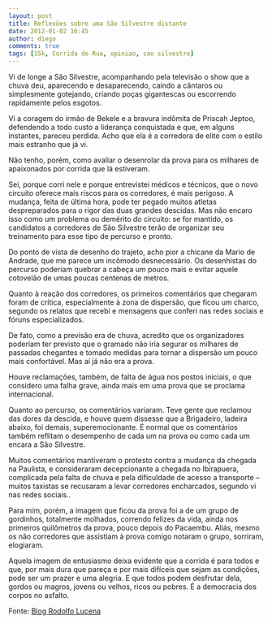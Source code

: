 ```yaml
---
layout: post
title: Reflexões sobre uma São Silvestre distante
date: 2012-01-02 16:45
author: diego
comments: true
tags: [15k, Corrida de Rua, opiniao, sao silvestre]
---
```

Vi de longe a São Silvestre, acompanhando pela televisão o show que a chuva deu, aparecendo e desaparecendo, caindo a cântaros ou simplesmente gotejando, criando poças gigantescas ou escorrendo rapidamente pelos esgotos.

Vi a coragem do irmão de Bekele e a bravura indômita de Priscah Jeptoo, defendendo a todo custo a liderança conquistada e que, em alguns instantes, pareceu perdida. Acho que ela é a corredora de elite com o estilo mais estranho que já vi.

Não tenho, porém, como avaliar o desenrolar da prova para os milhares de apaixonados por corrida que lá estiveram.

Sei, porque corri nele e porque entrevistei médicos e técnicos, que o novo circuito oferece mais riscos para os corredores, é mais perigoso. A mudança, feita de última hora, pode ter pegado muitos atletas despreparados para o rigor das duas grandes descidas. Mas não encaro isso como um problema ou demérito do circuito: se for mantido, os candidatos a corredores de São Silvestre terão de organizar seu treinamento para esse tipo de percurso e pronto.

Do ponto de vista de desenho do trajeto, acho pior a chicane da Mario de Andrade, que me parece um incômodo desnecessário. Os desenhistas do percurso poderiam quebrar a cabeça um pouco mais e evitar aquele cotovelão de umas poucas centenas de metros.

Quanto à reação dos corredores, os primeiros comentários que chegaram foram de crítica, especialmente à zona de dispersão, que ficou um charco, segundo os relatos que recebi e mensagens que conferi nas redes sociais e fóruns especializados.

De fato, como a previsão era de chuva, acredito que os organizadores poderiam ter previsto que o gramado não iria segurar os milhares de passadas chegantes e tomado medidas para tornar a dispersão um pouco mais confortável. Mas aí já não era a prova.

Houve reclamações, também, de falta de água nos postos iniciais, o que considero uma falha grave, ainda mais em uma prova que se proclama internacional.

Quanto ao percurso, os comentários variaram. Teve gente que reclamou das dores da descida, e houve quem dissesse que a Brigadeiro, ladeira abaixo, foi demais, superemocionante. É normal que os comentários também reflitam o desempenho de cada um na prova ou como cada um encara a São Silvestre.

Muitos comentários mantiveram o protesto contra a mudança da chegada na Paulista, e consideraram decepcionante a chegada no Ibirapuera, complicada pela falta de chuva e pela dificuldade de acesso a transporte –muitos taxistas se recusaram a levar corredores encharcados, segundo vi nas redes sociais..

Para mim, porém, a imagem que ficou da prova foi a de um grupo de gordinhos, totalmente molhados, correndo felizes da vida, ainda nos primeiros quilômetros da prova, pouco depois do Pacaembu. Aliás, mesmo os não corredores que assistiam à prova comigo notaram o grupo, sorriram, elogiaram.

Aquela imagem de entusiasmo deixa evidente que a corrida é para todos e que, por mais dura que pareça e por mais difíceis que sejam as condições, pode ser um prazer e uma alegria. E que todos podem desfrutar dela, gordos ou magros, jovens ou velhos, ricos ou pobres. É a democracia dos corpos no asfalto.

Fonte: <a href="http://rodolfolucena.folha.blog.uol.com.br/arch2012-01-01_2012-01-31.html" target="_blank">Blog Rodolfo Lucena</a>
